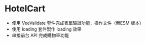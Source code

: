 # HotelCart

- 使用 VeeValidate 套件完成表單驗證功能，操作文件（無ESM 版本）
- 使用 loading 套件製作 loading 效果
- 串接前台 API 完成購物車功能
